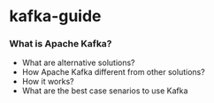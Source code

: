 # kafka-guide

### What is Apache Kafka?


* What are alternative solutions?
* How Apache Kafka different from other solutions?
* How it works?
* What are the best case senarios to use Kafka
